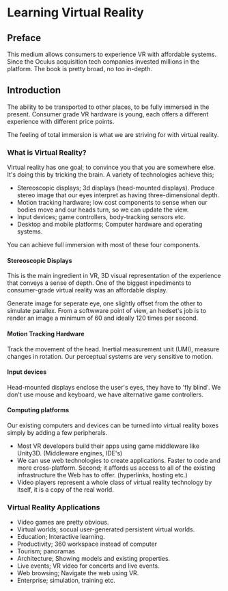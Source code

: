 # Learning Virtual Reality

## Preface

This medium allows consumers to experience VR with affordable systems. Since the Oculus acquisition tech companies invested millions in the platform. The book is pretty broad, no too in-depth.

## Introduction
The ability to be transported to other places, to be fully immersed in the present. Consumer grade VR hardware is young, each offers a different experience with different price points.

The feeling of total immersion is what we are striving for with virtual reality.

### What is Virtual Reality?
Virtual reality has one goal; to convince you that you are somewhere else. It's doing this by tricking the brain. A variety of technologies achieve this;
* Stereoscopic displays; 3d displays (head-mounted displays). Produce stereo image that our eyes interpret as having three-dimensional depth.
* Motion tracking hardware; low cost components to sense when our bodies move and our heads turn, so we can update the view.
* Input devices; game controllers, body-tracking sensors etc.
* Desktop and mobile platforms; Computer hardware and operating systems.

You can achieve full immersion with most of these four components.

#### Stereoscopic Displays
This is the main ingredient in VR, 3D visual representation of the experience that conveys a sense of depth. One of the biggest inpediments to consumer-grade virtual reality was an affordable display.

Generate image for seperate eye, one slightly offset from the other to simulate parallex. From a softwware point of view, an hedset's job is to render an image a minimum of 60 and ideally 120 times per second.

#### Motion Tracking Hardware
Track the movement of the head. Inertial measurement unit (UMI), measure changes in rotation. Our perceptual systems are very sensitive to motion.

#### Input devices
Head-mounted displays enclose the user's eyes, they have to 'fly blind'. We don't use mouse and keyboard, we have alternative game controllers.

#### Computing platforms
Our existing computers and devices can be turned into virtual reality boxes simply by adding a few peripherals.

* Most VR developers build their apps using game middleware like Unity3D. (Middleware engines, IDE's)
* We can use web technologies to create applications. Faster to code and more cross-platform. Second; it affords us access to all of the existing infrastructure the Web has to offer. (hyperlinks, hosting etc.)
* Video players represent a whole class of virtual reality technology by itself, it is a copy of the real world.

### Virtual Reality Applications
* Video games are pretty obvious.
* Virtual worlds; socual user-generated persistent virtual worlds.
* Education; Interactive learning.
* Productivity; 360 workspace instead of computer
* Tourism; panoramas
* Architecture; Showing models and existing properties.
* Live events; VR video for concerts and live events.
* Web browsing; Navigate the web using VR.
* Enterprise; simulation, training etc.



